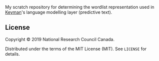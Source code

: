 My scratch repository for determining the wordlist representation
used in [Keyman]'s language modelling layer (predictive text).

[Keyman]: https://github.com/keymanapp/keyman

License
-------

Copyright © 2019 National Research Council Canada.

Distributed under the terms of the MIT License (MIT). See `LICENSE`
for details.

